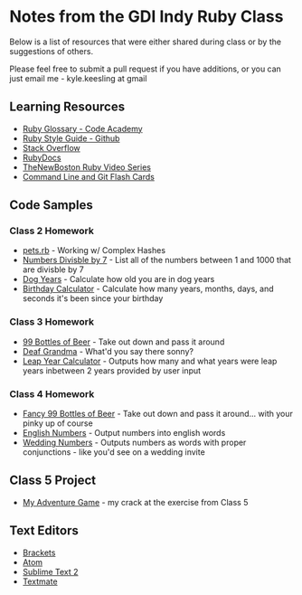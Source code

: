 # Notes from the GDI Indy Ruby Class

Below is a list of resources that were either shared during class or by the suggestions of others. 

Please feel free to submit a pull request if you have additions, or you can just email me - kyle.keesling at gmail

## Learning Resources
- [Ruby Glossary - Code Academy](https://www.codecademy.com/articles/glossary-ruby)
- [Ruby Style Guide - Github](https://github.com/styleguide/ruby)
- [Stack Overflow](http://stackoverflow.com/questions/tagged/ruby)
- [RubyDocs](http://ruby-doc.org/core-2.2.0/)
- [TheNewBoston Ruby Video Series](https://www.youtube.com/playlist?list=PL1512BD72E7C9FFCA)
- [Command Line and Git Flash Cards](http://samkap.github.io/command-line-starter-kit/)

## Code Samples

### Class 2 Homework
- [pets.rb](https://gist.github.com/kylekeesling/91e500b05dec24d4b552) - Working w/ Complex Hashes
- [Numbers Divisble by 7](https://gist.github.com/kylekeesling/4523d06719e6284cc80f) - List all of the numbers between 1 and 1000 that are divisble by 7
- [Dog Years](https://gist.github.com/kylekeesling/5df807dc976a726e589e) - Calculate how old you are in dog years
- [Birthday Calculator](https://gist.github.com/bsjohnson/cab2d61107a21dce0b50) - Calculate how many years, months, days, and seconds it's been since your birthday

### Class 3 Homework
- [99 Bottles of Beer](https://gist.github.com/kylekeesling/e70e9c69eb87c42ed99f) - Take out down and pass it around
- [Deaf Grandma](https://gist.github.com/kylekeesling/1a255ebe6505823c5a83) - What'd you say there sonny?
- [Leap Year Calculator](https://gist.github.com/kylekeesling/26ab35c7ed15f04bb343) - Outputs how many and what years were leap years inbetween 2 years provided by user input

### Class 4 Homework
- [Fancy 99 Bottles of Beer](https://gist.github.com/kylekeesling/e15e9b8bee26a53ac57d) - Take out down and pass it around... with your pinky up of course
- [English Numbers](https://gist.github.com/kylekeesling/4b73a984421f120312de) - Output numbers into english words
- [Wedding Numbers](https://gist.github.com/kylekeesling/a0c60a2aa0aee28f9189) - Outputs numbers as words with proper conjunctions - like you'd see on a wedding invite

## Class 5 Project
- [My Adventure Game](https://github.com/kylekeesling/adventure) - my crack at the exercise from Class 5


## Text Editors
- [Brackets](http://brackets.io)
- [Atom](https://atom.io)
- [Sublime Text 2](http://www.sublimetext.com/2)
- [Textmate](http://macromates.com)
